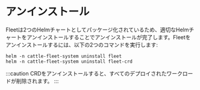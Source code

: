 # アンインストール

Fleetは2つのHelmチャートとしてパッケージ化されているため、適切なHelmチャートをアンインストールすることでアンインストールが完了します。Fleetをアンインストールするには、以下の2つのコマンドを実行します:

```shell
helm -n cattle-fleet-system uninstall fleet
helm -n cattle-fleet-system uninstall fleet-crd
```

:::caution
CRDをアンインストールすると、すべてのデプロイされたワークロードが削除されます。
:::